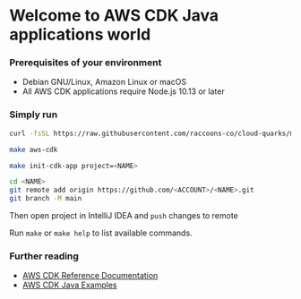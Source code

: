 # Welcome to AWS CDK Java applications world

### Prerequisites of your environment
- Debian GNU/Linux, Amazon Linux or macOS
- All AWS CDK applications require Node.js 10.13 or later

### Simply run
````sh
curl -fsSL https://raw.githubusercontent.com/raccoons-co/cloud-quarks/main/aws-cdk/Makefile --output Makefile
````
````sh
make aws-cdk
````
````sh
make init-cdk-app project=<NAME>
````
````sh
cd <NAME>
git remote add origin https://github.com/<ACCOUNT>/<NAME>.git
git branch -M main
````
Then open project in IntelliJ IDEA and `push` changes to remote

Run `make` or `make help` to list available commands.

### Further reading
- [AWS CDK Reference Documentation](https://docs.aws.amazon.com/cdk/api/v2/)
- [AWS CDK Java Examples](https://github.com/aws-samples/aws-cdk-examples/tree/master/java)
